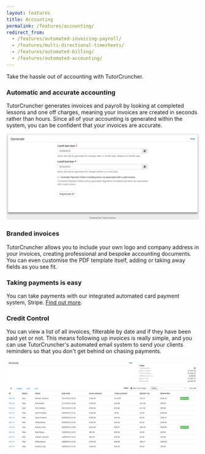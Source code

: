 ```yaml
---
layout: features
title: Accounting
permalink: /features/accounting/
redirect_from: 
  - /features/automated-invoicing-payroll/
  - /features/multi-directional-timesheets/
  - /features/automated-billing/
  - /features/automated-accounting/
---
```

Take the hassle out of accounting with TutorCruncher.

### Automatic and accurate accounting

TutorCruncher generates invoices and payroll by looking at completed lessons and one off charges, meaning your invoices are created in seconds rather than hours. Since all of your accounting is generated within the system, you can be confident that your invoices are accurate.

<a href="/img/features/generate-page.png" data-lightbox="lightbox" class="thumbnail">
  <img src="/img/features/generate-page.png" alt-text="TutorCruncher's generate accounting page"/>
</a>

### Branded invoices

TutorCruncher allows you to include your own logo and company address in your invoices, creating professional and bespoke accounting documents. You can even customise the PDF template itself, adding or taking away fields as you see fit.

### Taking payments is easy

You can take payments with our integrated automated card payment system, Stripe. [Find out more](/features/card-payments/).

### Credit Control

You can view a list of all invoices, filterable by date and if they have been paid yet or not. This means following up invoices is really simple, and you can use TutorCruncher's automated email system to send your clients reminders so that you don't get behind on chasing payments.

<a href="/img/blogs/sent-invoice-list.jpg" data-lightbox="lightbox" class="thumbnail">
  <img src="/img/blogs/sent-invoice-list.jpg" alt-text="TutorCruncher's Sent Invoice List.jpg"/>
</a>
